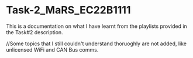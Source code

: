 # Task-2_MaRS_EC22B1111

This is a documentation on what I have learnt from the playlists provided in the Task#2 description.

//Some topics that I still couldn't understand thoruoghly are not added, like unlicensed WiFi and CAN Bus comms.
